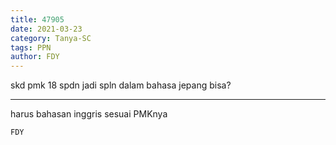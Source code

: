 ```yaml
---
title: 47905
date: 2021-03-23
category: Tanya-SC
tags: PPN
author: FDY
---
```


skd pmk 18 spdn jadi spln dalam bahasa jepang bisa?

---

harus bahasan inggris sesuai PMKnya

`FDY`
